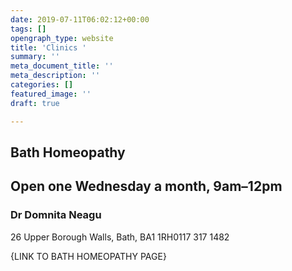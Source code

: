 ```yaml
---
date: 2019-07-11T06:02:12+00:00
tags: []
opengraph_type: website
title: 'Clinics '
summary: ''
meta_document_title: ''
meta_description: ''
categories: []
featured_image: ''
draft: true

---
```

## Bath Homeopathy 

## Open one Wednesday a month, 9am–12pm

### Dr Domnita Neagu

26 Upper Borough Walls, Bath, BA1 1RH0117 317 1482

{LINK TO BATH HOMEOPATHY PAGE}